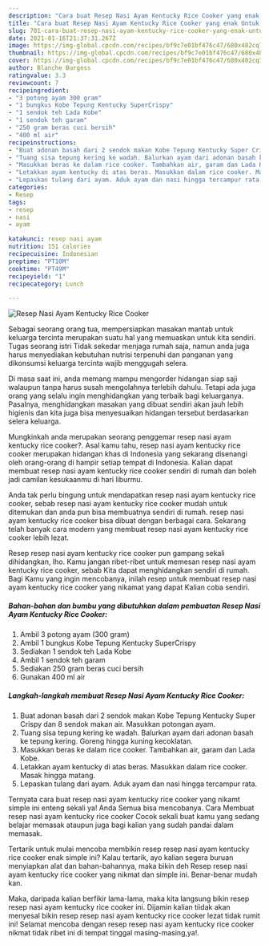 ```yaml
---
description: "Cara buat Resep Nasi Ayam Kentucky Rice Cooker yang enak Untuk Jualan"
title: "Cara buat Resep Nasi Ayam Kentucky Rice Cooker yang enak Untuk Jualan"
slug: 701-cara-buat-resep-nasi-ayam-kentucky-rice-cooker-yang-enak-untuk-jualan
date: 2021-01-16T21:37:31.267Z
image: https://img-global.cpcdn.com/recipes/bf9c7e01bf476c47/680x482cq70/resep-nasi-ayam-kentucky-rice-cooker-foto-resep-utama.jpg
thumbnail: https://img-global.cpcdn.com/recipes/bf9c7e01bf476c47/680x482cq70/resep-nasi-ayam-kentucky-rice-cooker-foto-resep-utama.jpg
cover: https://img-global.cpcdn.com/recipes/bf9c7e01bf476c47/680x482cq70/resep-nasi-ayam-kentucky-rice-cooker-foto-resep-utama.jpg
author: Blanche Burgess
ratingvalue: 3.3
reviewcount: 7
recipeingredient:
- "3 potong ayam 300 gram"
- "1 bungkus Kobe Tepung Kentucky SuperCrispy"
- "1 sendok teh Lada Kobe"
- "1 sendok teh garam"
- "250 gram beras cuci bersih"
- "400 ml air"
recipeinstructions:
- "Buat adonan basah dari 2 sendok makan Kobe Tepung Kentucky Super Crispy dan 8 sendok makan air. Masukkan potongan ayam."
- "Tuang sisa tepung kering ke wadah. Balurkan ayam dari adonan basah ke tepung kering. Goreng hingga kuning kecoklatan."
- "Masukkan beras ke dalam rice cooker. Tambahkan air, garam dan Lada Kobe."
- "Letakkan ayam kentucky di atas beras. Masukkan dalam rice cooker. Masak hingga matang."
- "Lepaskan tulang dari ayam. Aduk ayam dan nasi hingga tercampur rata."
categories:
- Resep
tags:
- resep
- nasi
- ayam

katakunci: resep nasi ayam 
nutrition: 151 calories
recipecuisine: Indonesian
preptime: "PT10M"
cooktime: "PT49M"
recipeyield: "1"
recipecategory: Lunch

---
```



![Resep Nasi Ayam Kentucky Rice Cooker](https://img-global.cpcdn.com/recipes/bf9c7e01bf476c47/680x482cq70/resep-nasi-ayam-kentucky-rice-cooker-foto-resep-utama.jpg)

Sebagai seorang orang tua, mempersiapkan masakan mantab untuk keluarga tercinta merupakan suatu hal yang memuaskan untuk kita sendiri. Tugas seorang istri Tidak sekedar menjaga rumah saja, namun anda juga harus menyediakan kebutuhan nutrisi terpenuhi dan panganan yang dikonsumsi keluarga tercinta wajib menggugah selera.

Di masa  saat ini, anda memang mampu mengorder hidangan siap saji walaupun tanpa harus susah mengolahnya terlebih dahulu. Tetapi ada juga orang yang selalu ingin menghidangkan yang terbaik bagi keluarganya. Pasalnya, menghidangkan masakan yang dibuat sendiri akan jauh lebih higienis dan kita juga bisa menyesuaikan hidangan tersebut berdasarkan selera keluarga. 



Mungkinkah anda merupakan seorang penggemar resep nasi ayam kentucky rice cooker?. Asal kamu tahu, resep nasi ayam kentucky rice cooker merupakan hidangan khas di Indonesia yang sekarang disenangi oleh orang-orang di hampir setiap tempat di Indonesia. Kalian dapat membuat resep nasi ayam kentucky rice cooker sendiri di rumah dan boleh jadi camilan kesukaanmu di hari liburmu.

Anda tak perlu bingung untuk mendapatkan resep nasi ayam kentucky rice cooker, sebab resep nasi ayam kentucky rice cooker mudah untuk ditemukan dan anda pun bisa membuatnya sendiri di rumah. resep nasi ayam kentucky rice cooker bisa dibuat dengan berbagai cara. Sekarang telah banyak cara modern yang membuat resep nasi ayam kentucky rice cooker lebih lezat.

Resep resep nasi ayam kentucky rice cooker pun gampang sekali dihidangkan, lho. Kamu jangan ribet-ribet untuk memesan resep nasi ayam kentucky rice cooker, sebab Kita dapat menghidangkan sendiri di rumah. Bagi Kamu yang ingin mencobanya, inilah resep untuk membuat resep nasi ayam kentucky rice cooker yang nikamat yang dapat Kalian coba sendiri.

<!--inarticleads1-->

##### Bahan-bahan dan bumbu yang dibutuhkan dalam pembuatan Resep Nasi Ayam Kentucky Rice Cooker:

1. Ambil 3 potong ayam (300 gram)
1. Ambil 1 bungkus Kobe Tepung Kentucky SuperCrispy
1. Sediakan 1 sendok teh Lada Kobe
1. Ambil 1 sendok teh garam
1. Sediakan 250 gram beras cuci bersih
1. Gunakan 400 ml air




<!--inarticleads2-->

##### Langkah-langkah membuat Resep Nasi Ayam Kentucky Rice Cooker:

1. Buat adonan basah dari 2 sendok makan Kobe Tepung Kentucky Super Crispy dan 8 sendok makan air. Masukkan potongan ayam.
1. Tuang sisa tepung kering ke wadah. Balurkan ayam dari adonan basah ke tepung kering. Goreng hingga kuning kecoklatan.
1. Masukkan beras ke dalam rice cooker. Tambahkan air, garam dan Lada Kobe.
1. Letakkan ayam kentucky di atas beras. Masukkan dalam rice cooker. Masak hingga matang.
1. Lepaskan tulang dari ayam. Aduk ayam dan nasi hingga tercampur rata.




Ternyata cara buat resep nasi ayam kentucky rice cooker yang nikamt simple ini enteng sekali ya! Anda Semua bisa mencobanya. Cara Membuat resep nasi ayam kentucky rice cooker Cocok sekali buat kamu yang sedang belajar memasak ataupun juga bagi kalian yang sudah pandai dalam memasak.

Tertarik untuk mulai mencoba membikin resep resep nasi ayam kentucky rice cooker enak simple ini? Kalau tertarik, ayo kalian segera buruan menyiapkan alat dan bahan-bahannya, maka bikin deh Resep resep nasi ayam kentucky rice cooker yang nikmat dan simple ini. Benar-benar mudah kan. 

Maka, daripada kalian berfikir lama-lama, maka kita langsung bikin resep resep nasi ayam kentucky rice cooker ini. Dijamin kalian tiidak akan menyesal bikin resep resep nasi ayam kentucky rice cooker lezat tidak rumit ini! Selamat mencoba dengan resep resep nasi ayam kentucky rice cooker nikmat tidak ribet ini di tempat tinggal masing-masing,ya!.

